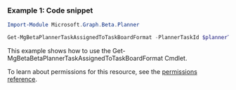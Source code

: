 ### Example 1: Code snippet

```powershellImport-Module Microsoft.Graph.Beta.Planner

Get-MgBetaPlannerTaskAssignedToTaskBoardFormat -PlannerTaskId $plannerTaskId
```
This example shows how to use the Get-MgBetaBetaPlannerTaskAssignedToTaskBoardFormat Cmdlet.
To learn about permissions for this resource, see the [permissions reference](/graph/permissions-reference).

